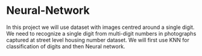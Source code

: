 # Neural-Network
In this project we will use dataset with images centred around a single digit. We need to recognize a single digit from multi-digit numbers in photographs captured at street level housing number dataset. We will first use KNN for classification of digits and then Neural network.
